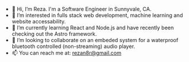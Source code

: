 - 👋 Hi, I’m Reza.  I'm a Software Engineer in Sunnyvale, CA.
- 👀 I’m interested in fulls stack web development, machine learning and website accessability.
- 🌱 I’m currently learning React and Node.js and have recently been checking out the Astro framework.
- 💞️ I’m looking to collaborate on an embeded system for a waterproof bluetooth controlled (non-streaming) audio player.  
- 📫 You can reach me at: rezan8r@gmail.com

<!---
rezamay/rezamay is a ✨ special ✨ repository because its `README.md` (this file) appears on your GitHub profile.
You can click the Preview link to take a look at your changes.
--->
